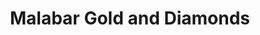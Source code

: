 ---
title: "Malabar Gold and Diamonds"
url: /muuvaarrrrupulll/malabar-gold-and-diamonds/
shop: Schmuck
---